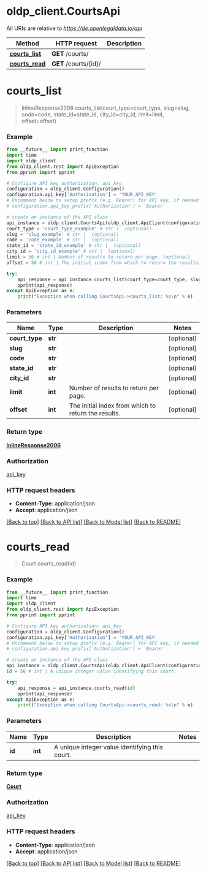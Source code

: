 # oldp_client.CourtsApi

All URIs are relative to *https://de.openlegaldata.io/api*

Method | HTTP request | Description
------------- | ------------- | -------------
[**courts_list**](CourtsApi.md#courts_list) | **GET** /courts/ | 
[**courts_read**](CourtsApi.md#courts_read) | **GET** /courts/{id}/ | 


# **courts_list**
> InlineResponse2006 courts_list(court_type=court_type, slug=slug, code=code, state_id=state_id, city_id=city_id, limit=limit, offset=offset)





### Example
```python
from __future__ import print_function
import time
import oldp_client
from oldp_client.rest import ApiException
from pprint import pprint

# Configure API key authorization: api_key
configuration = oldp_client.Configuration()
configuration.api_key['Authorization'] = 'YOUR_API_KEY'
# Uncomment below to setup prefix (e.g. Bearer) for API key, if needed
# configuration.api_key_prefix['Authorization'] = 'Bearer'

# create an instance of the API class
api_instance = oldp_client.CourtsApi(oldp_client.ApiClient(configuration))
court_type = 'court_type_example' # str |  (optional)
slug = 'slug_example' # str |  (optional)
code = 'code_example' # str |  (optional)
state_id = 'state_id_example' # str |  (optional)
city_id = 'city_id_example' # str |  (optional)
limit = 56 # int | Number of results to return per page. (optional)
offset = 56 # int | The initial index from which to return the results. (optional)

try:
    api_response = api_instance.courts_list(court_type=court_type, slug=slug, code=code, state_id=state_id, city_id=city_id, limit=limit, offset=offset)
    pprint(api_response)
except ApiException as e:
    print("Exception when calling CourtsApi->courts_list: %s\n" % e)
```

### Parameters

Name | Type | Description  | Notes
------------- | ------------- | ------------- | -------------
 **court_type** | **str**|  | [optional] 
 **slug** | **str**|  | [optional] 
 **code** | **str**|  | [optional] 
 **state_id** | **str**|  | [optional] 
 **city_id** | **str**|  | [optional] 
 **limit** | **int**| Number of results to return per page. | [optional] 
 **offset** | **int**| The initial index from which to return the results. | [optional] 

### Return type

[**InlineResponse2006**](InlineResponse2006.md)

### Authorization

[api_key](../README.md#api_key)

### HTTP request headers

 - **Content-Type**: application/json
 - **Accept**: application/json

[[Back to top]](#) [[Back to API list]](../README.md#documentation-for-api-endpoints) [[Back to Model list]](../README.md#documentation-for-models) [[Back to README]](../README.md)

# **courts_read**
> Court courts_read(id)





### Example
```python
from __future__ import print_function
import time
import oldp_client
from oldp_client.rest import ApiException
from pprint import pprint

# Configure API key authorization: api_key
configuration = oldp_client.Configuration()
configuration.api_key['Authorization'] = 'YOUR_API_KEY'
# Uncomment below to setup prefix (e.g. Bearer) for API key, if needed
# configuration.api_key_prefix['Authorization'] = 'Bearer'

# create an instance of the API class
api_instance = oldp_client.CourtsApi(oldp_client.ApiClient(configuration))
id = 56 # int | A unique integer value identifying this court.

try:
    api_response = api_instance.courts_read(id)
    pprint(api_response)
except ApiException as e:
    print("Exception when calling CourtsApi->courts_read: %s\n" % e)
```

### Parameters

Name | Type | Description  | Notes
------------- | ------------- | ------------- | -------------
 **id** | **int**| A unique integer value identifying this court. | 

### Return type

[**Court**](Court.md)

### Authorization

[api_key](../README.md#api_key)

### HTTP request headers

 - **Content-Type**: application/json
 - **Accept**: application/json

[[Back to top]](#) [[Back to API list]](../README.md#documentation-for-api-endpoints) [[Back to Model list]](../README.md#documentation-for-models) [[Back to README]](../README.md)

